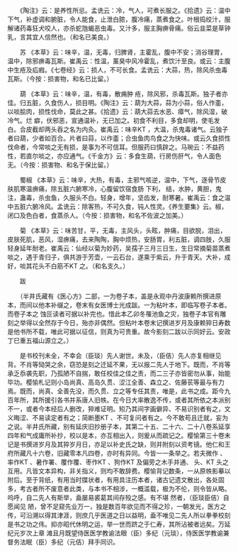 <!-- { "loadSidebar": true } -->
　　《陶注》云：是养性所忌。孟诜云：冷，气人，可煮长服之。《拾遗》云：温中下气，补虚调和腑脏，令人能食，止泄白脓，腹冷痛，蒸煮食之。叶根捣绞汁，服解诸药毒狂犬咬人，亦杀蛇虺蝎恶虫毒。又汁多，服主胸痹骨痛。俗云韭菜是草钟乳，言其宜人信然也。（和名已美良。）

　　苏 《本草》云：味辛，温，无毒，归脾肾，主霍乱，腹中不安；消谷理胃，温中，除邪痹毒瓦斯。崔禹云：性温，薰臭中风冷霍乱，煮饮汁至良。或云：主腹中生疮及疝瘕。《七卷经》云：损人，不可长食。孟诜云：大蒜，热，除风杀虫毒瓦斯。（今按：损害物，和名已比留。）

　　葫 《本草》云：味辛，温，有毒，散痈肿 疮，除风邪，杀毒瓦斯。独子者亦佳。归五脏，久食伤人，损目明。《陶注》云：葫为大蒜，蒜为小蒜，俗人作齑，以啖脍肉，损性伐命，莫此之甚。《拾遗》云：葫大蒜去水恶、瘴气，除风湿，破冷气。烂 癖，伏邪恶，宣通温补，无已加之。初食不利目，多食却明，使毛发白。合皮截却两头吞之名为内灸。崔禹云：味辛KT ，大温，杀鬼毒诸气。云独子者曰葫，少者如百合。片者曰蒜，以作齑；合虫鱼肉鸟食之为快味。或云久食损性伐命者，今常啖之无有损，是事为不可信耳。但服药曰慎辟之。马琬云：不益药性，若直尔啖之，亦应通气。《千金方》云：多食生葫，行房伤肝气，令人面色无。（今按：损害物、和名于保比留。）

　　蜀椒 《本草》云：味辛，大热，有毒，主邪气咳逆，温中，下气，逐骨节皮肤肌寒温痹痛，除五脏六腑寒冷，心腹留饮宿食肠 下利， 结，水肿，黄胆，鬼注，蛊毒，杀虫鱼，久服头不白。轻身，增年，坚齿发，耐寒暑。崔禹云：食之温中五脏六腑冷风。孟诜云：除客热，不可久食，钝人性灵。《养生要集》云。椒，闭口及色白者，食蒸杀人。（今按：损害物，和名不佐波之加美。）

　　菊 《本草》云：味苦甘，平，无毒，主风头，头眩，肿痛，目欲脱，泪出，皮肤死肌，恶风，湿痹痛，去来陶陶，胸中烦热，安肠胃，利五脏，调四肢，久服轻身延年耐老。崔禹云：仙经以菊为妙药，吴孺子三月三日生，生日常摘菊苗蒸煮啖之，遇于青归子，俱共游于芳壶，一云石台，遂乘于紫云，升于青天。大补，成好，啖其花头不白筋不KT 之。（和名支久。）

　　跋

　　（半井氏藏有《医心方》二部，一为卷子本，盖是永观中丹波康赖所撰进原本，而间以他本补缀之，卷末有女医博士光成跋。一为粘叶本，即临写卷子本者。而卷子本之 蚀叵读者可据以补完也。惜此本乙卯冬罹池鱼之灾，独卷子本官有雕刻之举得以全然存于今日，殆亦非偶然。但粘叶本卷末记撰进岁月及康赖猝日寿数是他书所不载，唯此可据以征信，则真为可贵重。故今影刻二跋以示同好云。安政丁巳重五福山源立之。）

　　是书校刊未全，不幸会（臣琰）先人谢世。未及，（臣佶）先人亦复相继见背。不肖等恸哭之余，窃恐是刻之迁延不果，无以报二先人于地下。既而，不肖等承乏忝袭先职，乃孤陋不自揣，敢任校佳之佳之责，而二三子亦皆密勿从事，始能毕功。樱愉札记则小岛尚真、高岛久贯、涩江全善、森立之、佐藤苌等最与有力焉。既而，尚真、全善先没，而久贯、立之等专任其责，唯是，此书之成。距今九百年所，其所援引各书并系唐人旧帙。在今日大率散逸不传，或者其所依之本派别不一，或者今本经后人删改，猝难证明。矧乃其间字画僻异、不易识别者有之，文义晦涩、不易读定者有之；简断墨KT 、不可复问者有之。今不敢苟且迁就，妄为之说。半井氏所藏，别有延庆旧抄册子本，其第二十五、二十六、二十八卷系延享四年和气成庸所补抄，校以是本，亦互相出入，则爰从而疏记之。樱愉第三十卷末记是书撰进岁月及其猝岁月日，亦足以补史氏之缺，则并附刻以资考镜。他仁和王府所藏凡十六卷，旧藏零本凡四卷，亦时有异同。今皆一一条举之。若夫微作 、率作KT 、暑作署、覆作覆、枣作KT 、狗作KT 及偏旁之木手并通、 头、KT 头之互用。凡皆文本异构，非关指义，则均不敢辞费。樱愉背记数条，一从原帙影摹以附后。至于背纸，有用当时牒状者，有用具注历本者，诸古记遗文散出，各处固多，考古者所不废意者此类，与本书不相涉，一概滥载，极为不伦，则令皆从略。呜呼，自二先人有斯举，盍屡易裘葛其间存殁之感。有不堪 然者，（臣琰臣佶）自愿闻见 陋，曾不足窥先业万一，独是数百年欲见而不得之珍，一朝发光，医方之传，可沿溯以得其津涯，则庶几乎医道之日以益明，盍不唯见二先人所以拳拳校刻是书之功之伟。抑亦昭代休明之运，举一世而跻之于仁寿，其所沾被者远矣。万延纪元岁次上章 滩且月既望侍医医学教谕法眼（臣）多纪（元琰），侍医医学教谕兼督务法眠（臣）多纪（元佶）拜手同识。

　　
